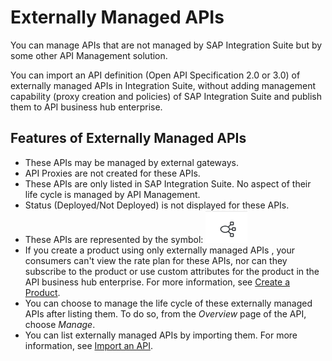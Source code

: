 <!-- loio848015dfbb704293aec771ff84a21072 -->

# Externally Managed APIs

You can manage APIs that are not managed by SAP Integration Suite but by some other API Management solution.

You can import an API definition \(Open API Specification 2.0 or 3.0\) of externally managed APIs in Integration Suite, without adding management capability \(proxy creation and policies\) of SAP Integration Suite and publish them to API business hub enterprise.



<a name="loio848015dfbb704293aec771ff84a21072__section_ql1_fyb_mnb"/>

## Features of Externally Managed APIs

-   These APIs may be managed by external gateways.
-   API Proxies are not created for these APIs.
-   These APIs are only listed in SAP Integration Suite. No aspect of their life cycle is managed by API Management.
-   Status \(Deployed/Not Deployed\) is not displayed for these APIs.
-   These APIs are represented by the symbol: ![](images/External_API_94e5ac7.png)
-   If you create a product using only externally managed APIs , your consumers can't view the rate plan for these APIs, nor can they subscribe to the product or use custom attributes for the product in the API business hub enterprise. For more information, see [Create a Product](create-a-product-d769622.md).
-   You can choose to manage the life cycle of these externally managed APIs after listing them. To do so, from the *Overview* page of the API, choose *Manage*.
-   You can list externally managed APIs by importing them. For more information, see [Import an API](import-an-api-9342a93.md).

